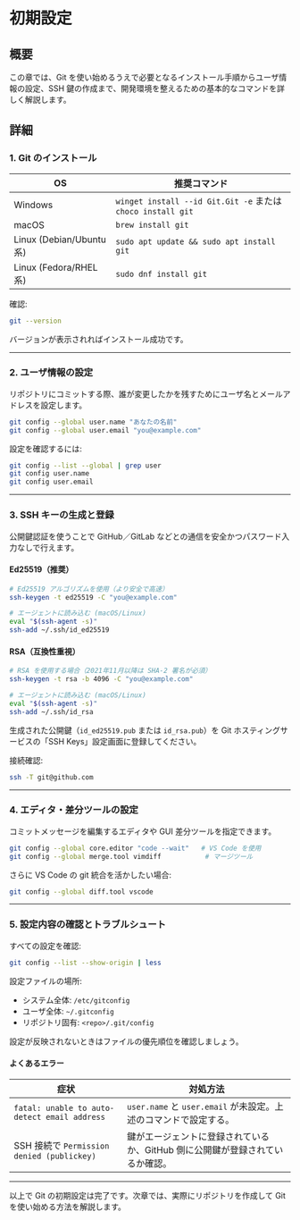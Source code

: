 # 初期設定

## 概要

この章では、Git を使い始めるうえで必要となるインストール手順からユーザ情報の設定、SSH 鍵の作成まで、開発環境を整えるための基本的なコマンドを詳しく解説します。

## 詳細

### 1. Git のインストール

| OS | 推奨コマンド |
| --- | --- |
| Windows | `winget install --id Git.Git -e` または `choco install git` |
| macOS | `brew install git` |
| Linux (Debian/Ubuntu 系) | `sudo apt update && sudo apt install git` |
| Linux (Fedora/RHEL 系) | `sudo dnf install git` |

確認:

```bash
git --version
```

バージョンが表示されればインストール成功です。

---

### 2. ユーザ情報の設定

リポジトリにコミットする際、誰が変更したかを残すためにユーザ名とメールアドレスを設定します。

```bash
git config --global user.name "あなたの名前"
git config --global user.email "you@example.com"
```

設定を確認するには:

```bash
git config --list --global | grep user
git config user.name
git config user.email
```

---

### 3. SSH キーの生成と登録

公開鍵認証を使うことで GitHub／GitLab などとの通信を安全かつパスワード入力なしで行えます。

#### Ed25519（推奨）

```bash
# Ed25519 アルゴリズムを使用（より安全で高速）
ssh-keygen -t ed25519 -C "you@example.com"

# エージェントに読み込む (macOS/Linux)
eval "$(ssh-agent -s)"
ssh-add ~/.ssh/id_ed25519
```

#### RSA（互換性重視）

```bash
# RSA を使用する場合（2021年11月以降は SHA-2 署名が必須）
ssh-keygen -t rsa -b 4096 -C "you@example.com"

# エージェントに読み込む (macOS/Linux)
eval "$(ssh-agent -s)"
ssh-add ~/.ssh/id_rsa
```

生成された公開鍵（`id_ed25519.pub` または `id_rsa.pub`）を Git ホスティングサービスの「SSH Keys」設定画面に登録してください。

接続確認:

```bash
ssh -T git@github.com
```

---

### 4. エディタ・差分ツールの設定

コミットメッセージを編集するエディタや GUI 差分ツールを指定できます。

```bash
git config --global core.editor "code --wait"   # VS Code を使用
git config --global merge.tool vimdiff           # マージツール
```

さらに VS Code の git 統合を活かしたい場合:

```bash
git config --global diff.tool vscode
```

---

### 5. 設定内容の確認とトラブルシュート

すべての設定を確認:

```bash
git config --list --show-origin | less
```

設定ファイルの場所:

- システム全体: `/etc/gitconfig`
- ユーザ全体: `~/.gitconfig`
- リポジトリ固有: `<repo>/.git/config`

設定が反映されないときはファイルの優先順位を確認しましょう。

#### よくあるエラー

| 症状 | 対処方法 |
| --- | --- |
| `fatal: unable to auto-detect email address` | `user.name` と `user.email` が未設定。上述のコマンドで設定する。 |
| SSH 接続で `Permission denied (publickey)` | 鍵がエージェントに登録されているか、GitHub 側に公開鍵が登録されているか確認。 |

---

以上で Git の初期設定は完了です。次章では、実際にリポジトリを作成して Git を使い始める方法を解説します。
